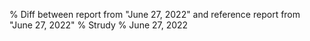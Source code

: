 % Diff between report from "June 27, 2022" and reference report from "June 27, 2022"
% Strudy
% June 27, 2022


